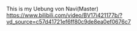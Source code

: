 This is my Uebung von Navi(Master)
https://www.bilibili.com/video/BV17i421177b/?vd_source=c57d41721ef6ff80c9de8ea0ef0676c7
